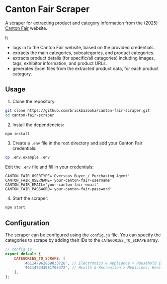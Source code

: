 # Canton Fair Scraper

A scraper for extracting product and category information from the (2025) [Canton Fair](https://www.cantonfair.org.cn/en-US/) website.

It

-   logs in to the Canton Fair website, based on the provided credentials.
-   extracts the main categories, subcategories, and product categories.
-   extracts product details (for specific/all categories) including images, tags, exhibitor information, and product URLs.
-   generates Excel files from the extracted product data, for each product category.

## Usage

1. Clone the repository:

```bash
git clone https://github.com/brickbazooka/canton-fair-scraper.git
cd canton-fair-scraper
```

2. Install the dependencies:

```bash
npm install
```

3. Create a `.env` file in the root directory and add your Canton Fair credentials:

```bash
cp .env.example .env
```

Edit the `.env` file and fill in your credentials:

```
CANTON_FAIR_USERTYPE='Overseas Buyer / Purchasing Agent'
CANTON_FAIR_USERNAME='your-canton-fair-username'
CANTON_FAIR_EMAIL='your-canton-fair-email'
CANTON_FAIR_PASSWORD='your-canton-fair-password'
```

4. Start the scraper:

```bash
npm start
```

## Configuration

The scraper can be configured using the `config.js` file. You can specify the categories to scrape by adding their IDs to the `CATEGORIES_TO_SCRAPE` array.

```javascript
// config.js
export default {
	CATEGORIES_TO_SCRAPE: [
		'461147962869833728', // Electronics & Appliance > Household Electrical Appliances > Home Appliances
		'461147343081705472', // Health & Recreation > Medicines, Health Products and Medical Devices
	],
};
```
